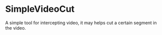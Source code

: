 # SimpleVideoCut
A simple tool for intercepting video, it may helps cut a certain segment in the video.
